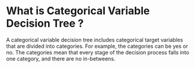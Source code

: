 # What is Categorical Variable Decision Tree ?

A categorical variable decision tree includes categorical target variables that are divided into categories. For example, the categories can be yes or no. The categories mean that every stage of the decision process falls into one category, and there are no in-betweens.